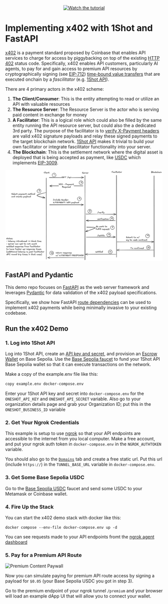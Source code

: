<div align="center">
  <a href="https://youtu.be/Qp7n2ZnlbSw">
    <img src="https://img.youtube.com/vi/Qp7n2ZnlbSw/hqdefault.jpg" alt="Watch the tutorial">
  </a>
</div>

# Implementing x402 with 1Shot and FastAPI

[x402](https://www.x402.org/) is a payment standard proposed by Coinbase that enables API services to charge for access by 
piggybacking on top of the existing [HTTP 402](https://developer.mozilla.org/en-US/docs/Web/HTTP/Reference/Status/402) status 
code. Specifically, x402 enables API customers, particularly AI agents, to pay for and gain access to premium API resources by 
cryptographically signing (see [EIP-712](https://eips.ethereum.org/EIPS/eip-712)) 
[time-bound value transfers](https://eips.ethereum.org/EIPS/eip-3009) that are executed onchain by a *fascilitator* (e.g. 
[1Shot API](https://1shotapi.com)). 

There are 4 primary actors in the x402 scheme:

1. **The Client/Consumer**: This is the entity attempting to read or utilize an API with valuable resources
2. **The Resource Server**: The Resource Server is the actor who is serving paid content in exchange for money
3. **A Facilitator**: This is a logical role which could also be filled by the same entity running the API resource server, but could also the a dedicated 3rd party. The purpose of the facilitator is to [verify X-Payment headers](./src/x402.py#L223) are valid x402 signature payloads and relay these signed payments to the target blockchain network. [1Shot API](https://1shotapi.com) makes it trivial to build your own facilitator or integrate fascilitator functionality into your server.
4. **The Blockchain**: This is the settlement network where the digital asset is deployed that is being accepted as payment, like [USDC](https://basescan.org/token/0x833589fcd6edb6e08f4c7c32d4f71b54bda02913#code) which implements [EIP-3009](https://eips.ethereum.org/EIPS/eip-3009).

![x402 Sequence Diagram](./x402-protocol-flow.png)

## FastAPI and Pydantic

This demo repo focuses on [FastAPI](https://fastapi.tiangolo.com/) as the web server framework and leverages [Pydantic](https://docs.pydantic.dev/latest/) for data validation of the x402 payload specifications. 

Specifically, we show how FastAPI [route dependencies](/src/main.py#L179) can be used to implement x402 payments while being minimally invasive to your existing codebase. 

## Run the x402 Demo

### 1. Log into 1Shot API

Log into 1Shot API, create an [API key and secret](https://app.1shotapi.dev/api-keys), and provision an [Escrow Wallet](https://app.1shotapi.dev/api-keys) on Base Sepolia. Use the [Base Sepolia faucet](https://portal.cdp.coinbase.com/products/faucet) to fund your 1Shot API Base Sepolia wallet so that it can execute transactions on the network. 

Make a copy of the example.env file like this:

```sh
copy example.env docker-compose.env
```

Enter your 1Shot API key and secret into `docker-compose.env` for the `ONESHOT_API_KEY` and `ONESHOT_API_SECRET` variable. Also go to your organization details page and grab your Organization ID; put this in the `ONESHOT_BUSINESS_ID` variable

### 2. Get Your Ngrok Credentials

This example is setup to use [ngrok](https://ngrok.com) so that your API endpoints are accessible to the internet from you local computer. Make a free account, and put your ngrok auth token in `docker-compose.env` in the `NGROK_AUTHTOKEN` variable. 

You should also go to the [`Domains`](https://dashboard.ngrok.com/domains) tab and create a free static url. Put this url (include `https://`) in the `TUNNEL_BASE_URL` variable in `docker-compose.env`. 

### 3. Get Some Base Sepolia USDC

Go to the [Base Sepolia USDC](https://faucet.circle.com/) faucet and send some USDC to your Metamask or Coinbase wallet. 

### 4. Fire Up the Stack

You can start the x402 demo stack with docker like this:

```
docker compose --env-file docker-compose.env up -d
```

You can see requests made to your API endpoints fromt the [ngrok agent dashboard](http://localhost:4040)

### 5. Pay for a Premium API Route

![Premium Content Paywall](x402-demo.gif)

Now you can simulate paying for premium API route access by signing a payload for `$0.05` (your Base Sepolia USDC you got in step 3). 

Go to the premium endpoint of your ngrok tunnel `/premium` and your browser will load an example dApp UI that will allow you to connect your wallet. 